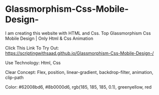 # Glassmorphism-Css-Mobile-Design-
I am creating this website with HTML and Css. Top Glassmorphism Css Mobile Design | Only Html &amp; Css Animation


Click This Link To Try Out:  https://scriptingwithsaad.github.io/Glassmorphism-Css-Mobile-Design-/


Use Technology: 
Html, Css


Clear Concept: 
Flex, position, linear-gradient, backdrop-filter, animation, clip-path


Color:
#62008bd6, 
#8b0000d6, 
rgb(185, 185, 185, 0.1), 
greenyellow, 
red
